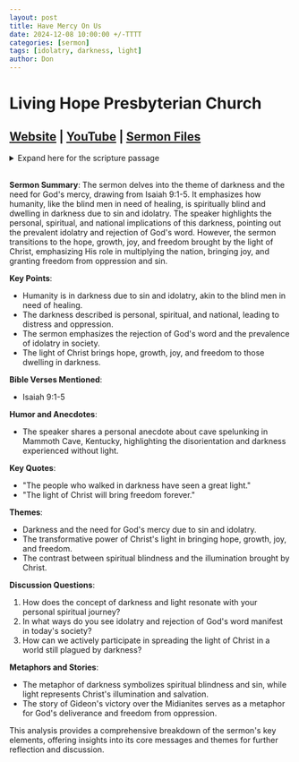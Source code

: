 ```yaml
---
layout: post
title: Have Mercy On Us
date: 2024-12-08 10:00:00 +/-TTTT
categories: [sermon]
tags: [idolatry, darkness, light]
author: Don
---
```


# Living Hope Presbyterian Church 

## [Website](https://www.livinghopepresbyterian.org/) | [YouTube](https://www.youtube.com/@LivingHopePresbyterianChurch) | [Sermon Files](https://github.com/jobian-ai/LHP-Sermons/tree/main/sermons/2024/24-12-08)


<details closed>
  <summary>Expand here for the scripture passage</summary>
<br/><br/><i>
Isaiah 9: 1 But there will be no gloom for her who was in anguish. In the former time he brought into contempt the land of Zebulun and the land of Naphtali, but in the latter time he has made glorious the way of the sea, the land beyond the Jordan, Galilee of the nations. 
2 The people who walked in darkness
	have seen a great light;
those who dwelt in a land of deep darkness,
	on them has light shone.
3 You have multiplied the nation;
	you have increased its joy;
they rejoice before you
	as with joy at the harvest,
	as they are glad when they divide the spoil.
4 For the yoke of his burden,
	and the staff for his shoulder,
	the rod of his oppressor,
	you have broken as on the day of Midian.
5 For every boot of the tramping warrior in battle tumult
	and every garment rolled in blood
	will be burned as fuel for the fire.
<br/><br/></i>
ESV: The Holy Bible, English Standard Version ©2011 Crossway Bibles, a division of Good News Publishers.  All rights reserved.
<br/><br/>
</details>
<br/>

**Sermon Summary**:
The sermon delves into the theme of darkness and the need for God's mercy, drawing from Isaiah 9:1-5. It emphasizes how humanity, like the blind men in need of healing, is spiritually blind and dwelling in darkness due to sin and idolatry. The speaker highlights the personal, spiritual, and national implications of this darkness, pointing out the prevalent idolatry and rejection of God's word. However, the sermon transitions to the hope, growth, joy, and freedom brought by the light of Christ, emphasizing His role in multiplying the nation, bringing joy, and granting freedom from oppression and sin.

**Key Points**:

- Humanity is in darkness due to sin and idolatry, akin to the blind men in need of healing.
- The darkness described is personal, spiritual, and national, leading to distress and oppression.
- The sermon emphasizes the rejection of God's word and the prevalence of idolatry in society.
- The light of Christ brings hope, growth, joy, and freedom to those dwelling in darkness.

**Bible Verses Mentioned**:

- Isaiah 9:1-5

**Humor and Anecdotes**:

- The speaker shares a personal anecdote about cave spelunking in Mammoth Cave, Kentucky, highlighting the disorientation and darkness experienced without light.

**Key Quotes**:

- "The people who walked in darkness have seen a great light."
- "The light of Christ will bring freedom forever."

**Themes**:

- Darkness and the need for God's mercy due to sin and idolatry.
- The transformative power of Christ's light in bringing hope, growth, joy, and freedom.
- The contrast between spiritual blindness and the illumination brought by Christ.

**Discussion Questions**:

1. How does the concept of darkness and light resonate with your personal spiritual journey?
2. In what ways do you see idolatry and rejection of God's word manifest in today's society?
3. How can we actively participate in spreading the light of Christ in a world still plagued by darkness?

**Metaphors and Stories**:

- The metaphor of darkness symbolizes spiritual blindness and sin, while light represents Christ's illumination and salvation.
- The story of Gideon's victory over the Midianites serves as a metaphor for God's deliverance and freedom from oppression.

This analysis provides a comprehensive breakdown of the sermon's key elements, offering insights into its core messages and themes for further reflection and discussion.
